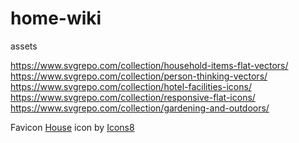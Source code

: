 # home-wiki

assets

https://www.svgrepo.com/collection/household-items-flat-vectors/
https://www.svgrepo.com/collection/person-thinking-vectors/
https://www.svgrepo.com/collection/hotel-facilities-icons/
https://www.svgrepo.com/collection/responsive-flat-icons/
https://www.svgrepo.com/collection/gardening-and-outdoors/

Favicon
<a target="_blank" href="https://icons8.com/icon/11920/house">House</a> icon by <a target="_blank" href="https://icons8.com">Icons8</a>